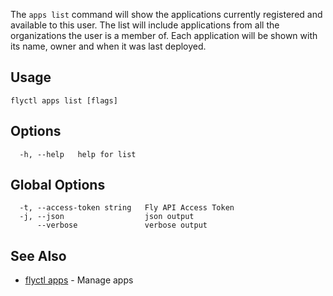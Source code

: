 The `apps list` command will show the applications currently registered and available to this user. The list will include applications from all the organizations the user is a member of. Each application will be shown with its name, owner and when it was last deployed.

## Usage

~~~
flyctl apps list [flags]
~~~

## Options

~~~
  -h, --help   help for list
~~~

## Global Options

~~~
  -t, --access-token string   Fly API Access Token
  -j, --json                  json output
      --verbose               verbose output
~~~

## See Also

* [flyctl apps](/docs/flyctl/apps/)	 - Manage apps

